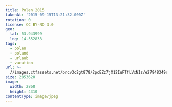 ```yaml
---
title: Polen 2015
takenAt: '2015-09-15T13:21:32.000Z'
rotation: 0
license: CC BY-ND 3.0
geo:
  lat: 53.943999
  lng: 14.552833
tags:
  - polen
  - poland
  - urlaub
  - vacation
url: >-
  //images.ctfassets.net/bncv3c2gt878/2pcEZz7jX12IuFTfLVxNIz/e27948349edc6a4ec4f0edac868bf2a2/polen-2015_25329017123_o
size: 2853620
image:
  width: 2868
  height: 4310
contentType: image/jpeg
---
```


